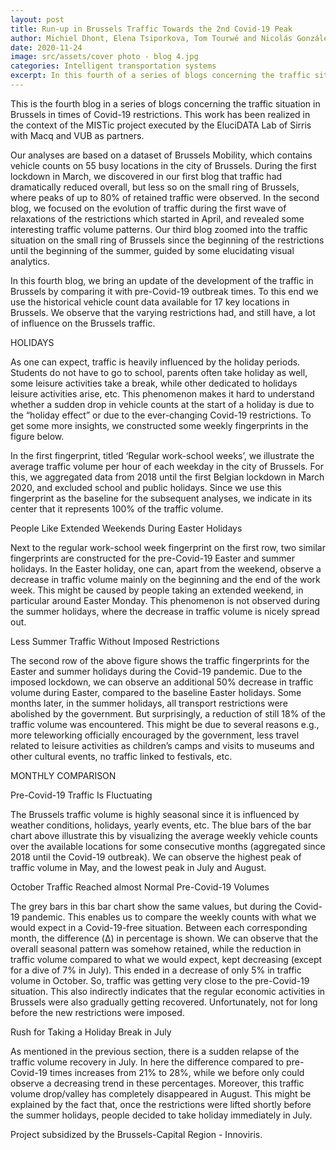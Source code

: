 ```yaml
---
layout: post
title: Run-up in Brussels Traffic Towards the 2nd Covid-19 Peak
author: Michiel Dhont, Elena Tsiporkova, Tom Tourwé and Nicolás González-Deleito
date: 2020-11-24
image: src/assets/cover photo - blog 4.jpg
categories: Intelligent transportation systems
excerpt: In this fourth of a series of blogs concerning the traffic situation in Brussels in times of Covid-19 restrictions, we bring an update of the development of the traffic by comparing it with pre-Covid-19 outbreak times. For the first time we got access to more than two years of historical data before Covid-19 restrictions, which enables us to extract even more insights than we could before.
---
```



This is the fourth blog in a series of blogs concerning the traffic situation in Brussels in times of Covid-19 restrictions. This work has been realized in the context of the MISTic project executed by the EluciDATA Lab of Sirris with Macq and VUB as partners.

Our analyses are based on a dataset of Brussels Mobility, which contains vehicle counts on 55 busy locations in the city of Brussels. During the first lockdown in March, we discovered in our first blog that traffic had dramatically reduced overall, but less so on the small ring of Brussels, where peaks of up to 80% of retained traffic were observed. In the second blog, we focused on the evolution of traffic during the first wave of relaxations of the restrictions which started in April, and revealed some interesting traffic volume patterns. Our third blog zoomed into the traffic situation on the small ring of Brussels since the beginning of the restrictions until the beginning of the summer, guided by some elucidating visual analytics.

In this fourth blog, we bring an update of the development of the traffic in Brussels by comparing it with pre-Covid-19 outbreak times. To this end we use the historical vehicle count data available for 17 key locations in Brussels. We observe that the varying restrictions had, and still have, a lot of influence on the Brussels traffic.

HOLIDAYS

As one can expect, traffic is heavily influenced by the holiday periods. Students do not have to go to school, parents often take holiday as well, some leisure activities take a break, while other dedicated to holidays leisure activities arise, etc. This phenomenon makes it hard to understand whether a sudden drop in vehicle counts at the start of a holiday is due to the “holiday effect” or due to the ever-changing Covid-19 restrictions. To get some more insights, we constructed some weekly fingerprints in the figure below.

In the first fingerprint, titled ‘Regular work-school weeks’, we illustrate the average traffic volume per hour of each weekday in the city of Brussels. For this, we aggregated data from 2018 until the first Belgian lockdown in March 2020, and excluded school and public holidays. Since we use this fingerprint as the baseline for the subsequent analyses, we indicate in its center that it represents 100% of the traffic volume.

People Like Extended Weekends During Easter Holidays

Next to the regular work-school week fingerprint on the first row, two similar fingerprints are constructed for the pre-Covid-19 Easter and summer holidays. In the Easter holiday, one can, apart from the weekend, observe a decrease in traffic volume mainly on the beginning and the end of the work week. This might be caused by people taking an extended weekend, in particular around Easter Monday. This phenomenon is not observed during the summer holidays, where the decrease in traffic volume is nicely spread out.

Less Summer Traffic Without Imposed Restrictions

The second row of the above figure shows the traffic fingerprints for the Easter and summer holidays during the Covid-19 pandemic. Due to the imposed lockdown, we can observe an additional 50% decrease in traffic volume during Easter, compared to the baseline Easter holidays. Some months later, in the summer holidays, all transport restrictions were abolished by the government. But surprisingly, a reduction of still 18% of the traffic volume was encountered. This might be due to several reasons e.g., more teleworking officially encouraged by the government, less travel related to leisure activities as children’s camps and visits to museums and other cultural events, no traffic linked to festivals, etc.

MONTHLY COMPARISON

Pre-Covid-19 Traffic Is Fluctuating

The Brussels traffic volume is highly seasonal since it is influenced by weather conditions, holidays, yearly events, etc. The blue bars of the bar chart above illustrate this by visualizing the average weekly vehicle counts over the available locations for some consecutive months (aggregated since 2018 until the Covid-19 outbreak). We can observe the highest peak of traffic volume in May, and the lowest peak in July and August.

October Traffic Reached almost Normal Pre-Covid-19 Volumes

The grey bars in this bar chart show the same values, but during the Covid-19 pandemic. This enables us to compare the weekly counts with what we would expect in a Covid-19-free situation. Between each corresponding month, the difference (Δ) in percentage is shown. We can observe that the overall seasonal pattern was somehow retained, while the reduction in traffic volume compared to what we would expect, kept decreasing (except for a dive of 7% in July). This ended in a decrease of only 5% in traffic volume in October. So, traffic was getting very close to the pre-Covid-19 situation. This also indirectly indicates that the regular economic activities in Brussels were also gradually getting recovered. Unfortunately, not for long before the new restrictions were imposed.

Rush for Taking a Holiday Break in July

As mentioned in the previous section, there is a sudden relapse of the traffic volume recovery in July. In here the difference compared to pre-Covid-19 times increases from 21% to 28%, while we before only could observe a decreasing trend in these percentages. Moreover, this traffic volume drop/valley has completely disappeared in August. This might be explained by the fact that, once the restrictions were lifted shortly before the summer holidays, people decided to take holiday immediately in July.

Project subsidized by the Brussels-Capital Region - Innoviris.
